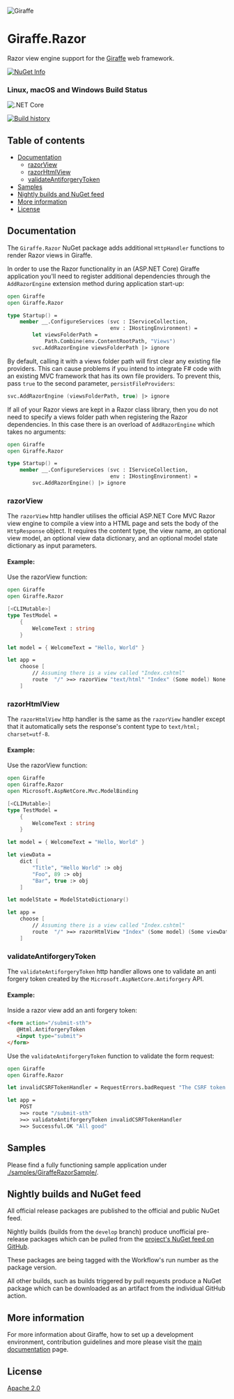 ![Giraffe](https://raw.githubusercontent.com/giraffe-fsharp/Giraffe/master/giraffe.png)

# Giraffe.Razor

Razor view engine support for the [Giraffe](https://github.com/giraffe-fsharp/Giraffe) web framework.

[![NuGet Info](https://buildstats.info/nuget/Giraffe.Razor?includePreReleases=true)](https://www.nuget.org/packages/Giraffe.Razor/)

### Linux, macOS and Windows Build Status

![.NET Core](https://github.com/giraffe-fsharp/Giraffe.Razor/workflows/.NET%20Core/badge.svg?branch=develop)

[![Build history](https://buildstats.info/github/chart/giraffe-fsharp/Giraffe.Razor?branch=develop&includeBuildsFromPullRequest=false)](https://github.com/giraffe-fsharp/Giraffe.Razor/actions?query=branch%3Adevelop++)

## Table of contents

- [Documentation](#documentation)
    - [razorView](#razorview)
    - [razorHtmlView](#razorhtmlview)
    - [validateAntiforgeryToken](#validateantiforgerytoken)
- [Samples](#samples)
- [Nightly builds and NuGet feed](#nightly-builds-and-nuget-feed)
- [More information](#more-information)
- [License](#license)

## Documentation

The `Giraffe.Razor` NuGet package adds additional `HttpHandler` functions to render Razor views in Giraffe.

In order to use the Razor functionality in an (ASP.NET Core) Giraffe application you'll need to register additional dependencies through the `AddRazorEngine` extension method during application start-up:

```fsharp
open Giraffe
open Giraffe.Razor

type Startup() =
    member __.ConfigureServices (svc : IServiceCollection,
                                 env : IHostingEnvironment) =
        let viewsFolderPath =
            Path.Combine(env.ContentRootPath, "Views")
        svc.AddRazorEngine viewsFolderPath |> ignore
```

By default, calling it with a views folder path will first clear any existing file providers. This can cause problems if you intend to integrate F# code with an existing MVC framework that has its own file providers. To prevent this, pass `true` to the second parameter, `persistFileProviders`:

```fsharp
svc.AddRazorEngine (viewsFolderPath, true) |> ignore
```

If all of your Razor views are kept in a Razor class library, then you do not need to specify a views folder path when registering the Razor dependencies. In this case there is an overload of `AddRazorEngine` which takes no arguments:

```fsharp
open Giraffe
open Giraffe.Razor

type Startup() =
    member __.ConfigureServices (svc : IServiceCollection,
                                 env : IHostingEnvironment) =
        svc.AddRazorEngine() |> ignore
```

### razorView

The `razorView` http handler utilises the official ASP.NET Core MVC Razor view engine to compile a view into a HTML page and sets the body of the `HttpResponse` object. It requires the content type, the view name, an optional view model, an optional view data dictionary, and an optional model state dictionary as input parameters.

#### Example:

Use the razorView function:

```fsharp
open Giraffe
open Giraffe.Razor

[<CLIMutable>]
type TestModel =
    {
        WelcomeText : string
    }

let model = { WelcomeText = "Hello, World" }

let app =
    choose [
        // Assuming there is a view called "Index.cshtml"
        route  "/" >=> razorView "text/html" "Index" (Some model) None None
    ]
```

### razorHtmlView

The `razorHtmlView` http handler is the same as the `razorView` handler except that it automatically sets the response's content type to `text/html; charset=utf-8`.

#### Example:

Use the razorView function:

```fsharp
open Giraffe
open Giraffe.Razor
open Microsoft.AspNetCore.Mvc.ModelBinding

[<CLIMutable>]
type TestModel =
    {
        WelcomeText : string
    }

let model = { WelcomeText = "Hello, World" }

let viewData =
    dict [
        "Title", "Hello World" :> obj
        "Foo", 89 :> obj
        "Bar", true :> obj
    ]

let modelState = ModelStateDictionary()

let app =
    choose [
        // Assuming there is a view called "Index.cshtml"
        route  "/" >=> razorHtmlView "Index" (Some model) (Some viewData) (Some modelState)
    ]
```

### validateAntiforgeryToken

The `validateAntiforgeryToken` http handler allows one to validate an anti forgery token created by the `Microsoft.AspNetCore.Antiforgery` API.

#### Example:

Inside a razor view add an anti forgery token:

```html
<form action="/submit-sth">
   @Html.AntiforgeryToken
   <input type="submit">
</form>
```

Use the `validateAntiforgeryToken` function to validate the form request:

```fsharp
open Giraffe
open Giraffe.Razor

let invalidCSRFTokenHandler = RequestErrors.badRequest "The CSRF token was invalid"

let app =
    POST
    >=> route "/submit-sth"
    >=> validateAntiforgeryToken invalidCSRFTokenHandler
    >=> Successful.OK "All good"
```

## Samples

Please find a fully functioning sample application under [./samples/GiraffeRazorSample/](https://github.com/giraffe-fsharp/Giraffe.Razor/tree/master/samples/GiraffeRazorSample).

## Nightly builds and NuGet feed

All official release packages are published to the official and public NuGet feed.

Nightly builds (builds from the `develop` branch) produce unofficial pre-release packages which can be pulled from the [project's NuGet feed on GitHub](https://github.com/orgs/giraffe-fsharp/packages).

These packages are being tagged with the Workflow's run number as the package version.

All other builds, such as builds triggered by pull requests produce a NuGet package which can be downloaded as an artifact from the individual GitHub action.

## More information

For more information about Giraffe, how to set up a development environment, contribution guidelines and more please visit the [main documentation](https://github.com/giraffe-fsharp/Giraffe/blob/master/DOCUMENTATION.md) page.

## License

[Apache 2.0](https://raw.githubusercontent.com/giraffe-fsharp/Giraffe.Razor/master/LICENSE)